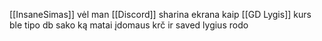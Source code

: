 [[InsaneSimas]] vėl man [[Discord]] sharina ekrana kaip [[GD Lygis]] kurs ble tipo db sako ką matai įdomaus krč ir saved lygius rodo